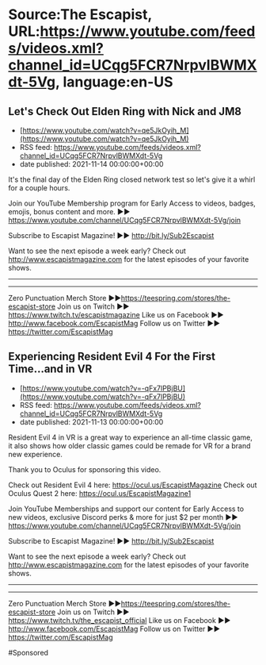 # Source:The Escapist, URL:https://www.youtube.com/feeds/videos.xml?channel_id=UCqg5FCR7NrpvlBWMXdt-5Vg, language:en-US

## Let's Check Out Elden Ring with Nick and JM8
 - [https://www.youtube.com/watch?v=qe5JkOyih_M](https://www.youtube.com/watch?v=qe5JkOyih_M)
 - RSS feed: https://www.youtube.com/feeds/videos.xml?channel_id=UCqg5FCR7NrpvlBWMXdt-5Vg
 - date published: 2021-11-14 00:00:00+00:00

It's the final day of the Elden Ring closed network test so let's give it a whirl for a couple hours.

Join our YouTube Membership program for Early Access to videos, badges, emojis, bonus content and more. ►► https://www.youtube.com/channel/UCqg5FCR7NrpvlBWMXdt-5Vg/join

Subscribe to Escapist Magazine! ►► http://bit.ly/Sub2Escapist

Want to see the next episode a week early? Check out http://www.escapistmagazine.com for the latest episodes of your favorite shows.

---



---


Zero Punctuation Merch Store ►►https://teespring.com/stores/the-escapist-store
Join us on Twitch ►► https://www.twitch.tv/escapistmagazine 
Like us on Facebook ►► http://www.facebook.com/EscapistMag
Follow us on Twitter ►► https://twitter.com/EscapistMag

## Experiencing Resident Evil 4 For the First Time...and in VR
 - [https://www.youtube.com/watch?v=-qFx7lPBjBU](https://www.youtube.com/watch?v=-qFx7lPBjBU)
 - RSS feed: https://www.youtube.com/feeds/videos.xml?channel_id=UCqg5FCR7NrpvlBWMXdt-5Vg
 - date published: 2021-11-13 00:00:00+00:00

Resident Evil 4 in VR is a great way to experience an all-time classic game, it also shows how older classic games could be remade for VR for a brand new experience.

Thank you to Oculus for sponsoring this video.

Check out Resident Evil 4 here: https://ocul.us/EscapistMagazine
Check out Oculus Quest 2 here: https://ocul.us/EscapistMagazine1

Join YouTube Memberships and support our content for Early Access to new videos, exclusive Discord perks & more for just $2 per month ►► https://www.youtube.com/channel/UCqg5FCR7NrpvlBWMXdt-5Vg/join

Subscribe to Escapist Magazine! ►► http://bit.ly/Sub2Escapist

Want to see the next episode a week early? Check out http://www.escapistmagazine.com for the latest episodes of your favorite shows.

---



---


Zero Punctuation Merch Store ►►https://teespring.com/stores/the-escapist-store
Join us on Twitch ►► https://www.twitch.tv/the_escapist_official
Like us on Facebook ►► http://www.facebook.com/EscapistMag
Follow us on Twitter ►► https://twitter.com/EscapistMag

#Sponsored

